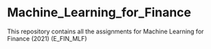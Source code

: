 # Machine_Learning_for_Finance
This repository contains all the assignments for Machine Learning for Finance (2021) (E_FIN_MLF)
